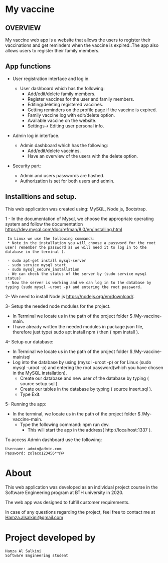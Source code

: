 # My vaccine

## OVERVIEW
My vaccine web app is a website that allows the users to register their vaccinations and get reminders when the vaccine is expired..The app also allows users to register their family members.

## App functions

 - User registration interface and log in.
    - User dashboard which has the following:
      - Add/edit/delete family members.
      - Register vaccines for the user and family members.
      - Editing/deleting registered vaccines.
      - Getting reminders on the profile page if the vaccine is expired.
      - Family vaccine log with edit/delete option.
      - Available vaccine on the website.
      - Settings-> Editing user personal info.
      
 - Admin log in interface.
    - Admin dashboard which has the following:
       - Add/edit/delete vaccines.
       - Have an overview of the users with the delete option.
      
  - Security part:
      - Admin and users passwords are hashed.
      - Authorization is set for both users and admin.
  

  ##  Installtions and setup.
   This web application was created using:
   MySQL, Node js, Bootstrap.
    
  1 - In the documentation of Mysql, we choose the appropriate operating system and follow the documentation  https://dev.mysql.com/doc/refman/8.0/en/installing.html

     In Linux we use the following commands:
     * Note in the installation you will choose a password for the root user( remember the password as we will need it to log in to the database in the terminal ).

     - sudo apt-get install mysql-server
     - sudo service mysql start
     - sudo mysql_secure_installation
     - We can check the status of the server by (sudo service mysql status)
     - Now the server is working and we can log in to the database by typing (sudo mysql -uroot -p) and entering the root password.

 2- We need to install Node js https://nodejs.org/en/download/.

 3-  Setup the needed node modules for the project.
   - In Terminal we locate us in the path of the project folder $ /My-vaccine-main.
   - I have already written the needed modules in package.json file, therefore just type( sudo apt install npm ) then ( npm install ).

 4- Setup our database:
  - In Terminal we locate us in the path of the project folder $ /My-vaccine-main/sql
  - Log into the database by using (mysql -uroot -p) or for Linux (sudo mysql -uroot -p) and entering the root password(which you have chosen in the MySQL installation).
     - Create our database and new user of the database by typing ( source setup.sql ).
     - Create our tables in the database by typing ( source insert.sql ).
     - Type Exit.
     
 5- Running the app:
   - In the terminal, we locate us in the path of the project folder $ /My-vaccine-main.
       - Type the following command: npm run dev.
         - This will start the app in the address( http://localhost:1337 ).

To access Admin dashboard use the following:
```
Username: admin@admin.com
Password: zolaco123456**@@

```

# About
This web application was developed as an individual project course 
in the Software Engineering program at BTH university in 2020.

The web app was designed to fulfill customer requirements.

In case of any questions regarding the project, 
feel free to contact me at Hamza.alsalkini@gmail.com


# Project developed by
```
Hamza Al Salkini
Software Engineering student
```


  



